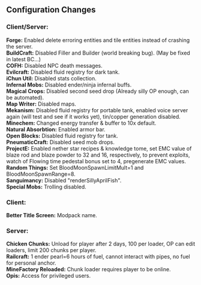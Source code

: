 ## Configuration Changes

### Client/Server:
**Forge:** Enabled delete erroring entities and tile entities instead of crashing the server.<br>
**BuildCraft:** Disabled Filler and Builder (world breaking bug). (May be fixed in latest BC…)<br>
**COFH:** Disabled NPC death messages.<br>
**Evilcraft:** Disabled fluid registry for dark tank.<br>
**iChun Util:** Disabled stats collection.<br>
**Infernal Mobs:** Disabled ender/ninja infernal buffs.<br>
**Magical Crops:** Disabled second seed drop (Already silly OP enough, can be automated).<br>
**Map Writer:** Disabled maps.<br>
**Mekanism:** Disabled fluid registry for portable tank, enabled voice server again (will test and see if it works yet), tin/copper generation disabled.<br>
**Minechem:** Changed energy transfer & buffer to 10x default.<br>
**Natural Absorbtion:** Enabled armor bar.<br>
**Open Blocks:** Disabled fluid registry for tank.<br>
**PneumaticCraft:** Disabled seed mob drops.<br>
**ProjectE:** Enabled nether star recipes & knowledge tome, set EMC value of blaze rod and blaze powder to 32 and 16, respectively, to prevent exploits, watch of Flowing time pedestal bonus set to 4, pregenerate EMC values.<br>
**Random Things:** Set BloodMoonSpawnLimitMult=1 and BloodMoonSpawnRange=8.<br>
**Sanguimancy:** Disabled "renderSillyAprilFish".<br>
**Special Mobs:** Trolling disabled.

### Client:
**Better Title Screen:** Modpack name.

### Server:
**Chicken Chunks:** Unload for player after 2 days, 100 per loader, OP can edit loaders, limit 200 chunks per player.<br>
**Railcraft:** 1 ender pearl=6 hours of fuel, cannot interact with pipes, no fuel for personal anchor.<br>
**MineFactory Reloaded:** Chunk loader requires player to be online.<br>
**Opis:** Access for privileged users.
